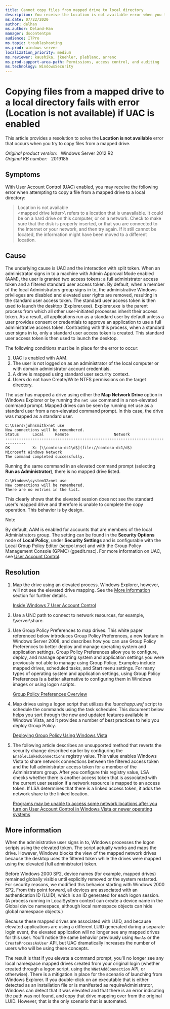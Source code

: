 ```yaml
---
title: Cannot copy files from mapped drive to local directory
description: You receive the Location is not available error when you try to copy files from a mapped drive to a local directory.
ms.date: 07/22/2020
author: delhan
ms.author: Deland-Han
manager: dscontentpm
audience: ITPro
ms.topic: troubleshooting
ms.prod: windows-server
localization_priority: medium
ms.reviewer: kaushika, jkuehler, pleblanc, arrenc
ms.prod-support-area-path: Permissions, access control, and auditing
ms.technology: WindowsSecurity
---
```

# Copying files from a mapped drive to a local directory fails with error (Location is not available) if UAC is enabled

This article provides a resolution to solve the **Location is not available** error that occurs when you try to copy files from a mapped drive.

_Original product version:_ &nbsp; Windows Server 2012 R2  
_Original KB number:_ &nbsp; 2019185

## Symptoms

With User Account Control (UAC) enabled, you may receive the following error when attempting to copy a file from a mapped drive to a local directory:

> Location is not available  
\<mapped drive letter>\ refers to a location that is unavailable. It could be on a hard drive on this computer, or on a network. Check to make sure that the disk is properly inserted, or that you are connected to the Internet or your network, and then try again. If it still cannot be located, the information might have been moved to a different location.

## Cause

The underlying cause is UAC and the interaction with split token. When an administrator signs in to a machine with Admin Approval Mode enabled (AAM), the user is granted two access tokens: a full administrator access token and a filtered standard user access token. By default, when a member of the local Administrators group signs in to, the administrative Windows privileges are disabled and elevated user rights are removed, resulting in the standard user access token. The standard user access token is then used to launch the desktop (Explorer.exe). Explorer.exe is the parent process from which all other user-initiated processes inherit their access token. As a result, all applications run as a standard user by default unless a user provides consent or credentials to approve an application to use a full administrative access token. Contrasting with this process, when a standard user signs in to, only a standard user access token is created. This standard user access token is then used to launch the desktop.

The following conditions must be in place for the error to occur:

1. UAC is enabled with AAM.
2. The user is not logged on as an administrator of the local computer or with domain administrator account credentials.
3. A drive is mapped using standard user security context.
4. Users do not have Create/Write NTFS permissions on the target directory.

The user has mapped a drive using either the **Map Network Drive** option in Windows Explorer or by running the `net use` command in a non-elevated command prompt. Mapped drives can be seen by running net use as a standard user from a non-elevated command prompt. In this case, the drive was mapped as a standard user.

```console
C:\Users\johnsmith>net use
New connections will be remembered.
Status      Local     Remote                    Network
-------------------------------------------------------------------------------
OK          X: [\\contoso-dc1\d$](file://contoso-dc1/d$)               Microsoft Windows Network
The command completed successfully.
```

Running the same command in an elevated command prompt (selecting **Run as Administrator**), there is no mapped drive listed.

```console
C:\Windows\system32>net use
New connections will be remembered.
There are no entries in the list.
```

This clearly shows that the elevated session does not see the standard user's mapped drive and therefore is unable to complete the copy operation. This behavior is by design.

> [!NOTE]
> By default, AAM is enabled for accounts that are members of the local Administrators group. The setting can be found in the **Security Options** node of **Local Policy**, under **Security Settings** and is configurable with the Local Group Policy Editor (secpol.msc) and with the Group Policy Management Console (GPMC) (gpedit.msc). For more information on UAC, see [User Account Control](/previous-versions/windows/it-pro/windows-server-2008-R2-and-2008/cc772207(v=ws.10)).

## Resolution

1. Map the drive using an elevated process. Windows Explorer, however, will not see the elevated drive mapping. See the [More Information](#more-information) section for further details.

   [Inside Windows 7 User Account Control](/previous-versions/technet-magazine/dd822916(v=msdn.10))

2. Use a UNC path to connect to network resources, for example, \\\server\share.

3. Use Group Policy Preferences to map drives. This white paper referenced below introduces Group Policy Preferences, a new feature in Windows Server 2008, and describes how you can use Group Policy Preferences to better deploy and manage operating system and application settings. Group Policy Preferences allow you to configure, deploy, and manage operating system and application settings you were previously not able to manage using Group Policy. Examples include mapped drives, scheduled tasks, and Start menu settings. For many types of operating system and application settings, using Group Policy Preferences is a better alternative to configuring them in Windows images or using logon scripts.

   [Group Policy Preferences Overview](/previous-versions/windows/it-pro/windows-server-2012-r2-and-2012/dn581922(v=ws.11))

4. Map drives using a logon script that utilizes the *launchapp.wsf* script to schedule the commands using the task scheduler. This document below helps you sort through the new and updated features available in Windows Vista, and it provides a number of best practices to help you deploy Group Policy.

   [Deploying Group Policy Using Windows Vista](/previous-versions/windows/it-pro/windows-vista/cc766208(v=ws.10))

5. The following article describes an unsupported method that reverts the security change described earlier by configuring the `EnableLinkedConnections` registry value. This value enables Windows Vista to share network connections between the filtered access token and the full administrator access token for a member of the Administrators group. After you configure this registry value, LSA checks whether there is another access token that is associated with the current user session if a network resource is mapped to an access token. If LSA determines that there is a linked access token, it adds the network share to the linked location.

   [Programs may be unable to access some network locations after you turn on User Account Control in Windows Vista or newer operating systems](https://support.microsoft.com/help/937624)

## More information

When the administrative user signs in to, Windows processes the logon scripts using the elevated token. The script actually works and maps the drive. However, Windows blocks the view of the mapped network drives because the desktop uses the filtered token while the drives were mapped using the elevated (full administrator) token.

Before Windows 2000 SP2, device names (for example, mapped drives) remained globally visible until explicitly removed or the system restarted. For security reasons, we modified this behavior starting with Windows 2000 SP2. From this point forward, all devices are associated with an authentication ID (LUID), which is an ID generated for each logon session. (A process running in LocalSystem context can create a device name in the Global device namespace, although local namespace objects can hide global namespace objects.)

Because these mapped drives are associated with LUID, and because elevated applications are using a different LUID generated during a separate login event, the elevated application will no longer see any mapped drives for this user. You'll notice the same behavior previously using `RunAs` or the `CreateProcessAsUser` API, but UAC dramatically increases the number of users who will be using these concepts.

The result is that if you elevate a command prompt, you'll no longer see any local namespace mapped drives created from your original login (whether created through a logon script, using the `WNetAddConnection` API, or otherwise). There is a mitigation in place for the scenario of launching from Windows Explorer. If you double-click on an executable that is either detected as an installation file or is manifested as requireAdministrator, Windows can detect that it was elevated and that there is an error indicating the path was not found, and copy that drive mapping over from the original LUID. However, that is the only scenario that is automated.

